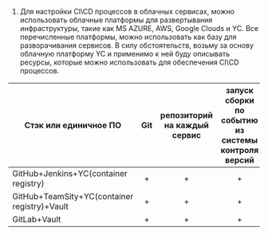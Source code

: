 1. Для настройки CI\CD процессов в облачных сервисах, можно использовать облачные платформы для развертывания инфраструктуры, такие как MS AZURE, AWS, Google Clouds и YC. Все перечисленные платформы, можно использовать как базу для разворачивания сервисов. В силу обстоятельств, возьму за основу облачную платформу YC и применимо к ней буду описывать ресурсы, которые можно использовать для обеспечения CI\CD процессов.

| Стэк или единичное ПО | Git | репозиторий на каждый сервис | запуск сборки по событию из системы контроля версий | запуск сборки по кнопке с указанием параметров | возможность привязать настройки к каждой сборке | возможность создания шаблонов для различных конфигураций сборок | возможность безопасного хранения секретных данных (пароли, ключи доступа) | несколько конфигураций для сборки из одного репозитория | кастомные шаги при сборке | собственные докер-образы для сборки проектов | возможность развернуть агентов сборки на собственных серверах | возможность параллельного запуска нескольких сборок | возможность параллельного запуска тестов |
|--------------------------------------|:---:|:---:|:---:|:---:|:---:|:---:|:---:|:---:|:---:|:---:|:---:|:---:|:---:|
|GitHub+Jenkins+YC(container registry)       | + | + | + | + | + | + | + | + |:---:|:---:|:---:|:---:|:---:|
|GitHub+TeamSity+YC(container registry)+Vault| + | + | + | + | + | + | + | + |:---:|:---:|:---:|:---:|:---:|
|GitLab+Vault                                | + | + | + | + | + | + | + | + |:---:|:---:|:---:|:---:|:---:|
